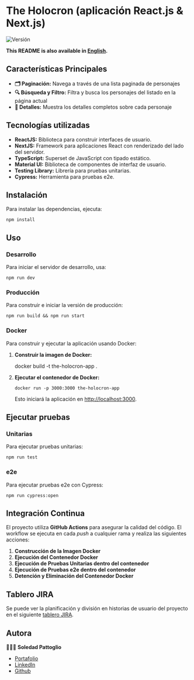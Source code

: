 # The Holocron (aplicación React.js & Next.js)

![Versión](https://img.shields.io/badge/version-0.1.0-blue.svg?cacheSeconds=2592000)

**This README is also available in [English](./README.md).**

## Características Principales

- **🗂️ Paginación:** Navega a través de una lista paginada de personajes
- **🔍 Búsqueda y Filtro:** Filtra y busca los personajes del listado en la página actual
- **📜 Detalles:** Muestra los detalles completos sobre cada personaje

## Tecnologías utilizadas

- **ReactJS:** Biblioteca para construir interfaces de usuario.
- **NextJS:** Framework para aplicaciones React con renderizado del lado del servidor.
- **TypeScript:** Superset de JavaScript con tipado estático.
- **Material UI:** Biblioteca de componentes de interfaz de usuario.
- **Testing Library:** Librería para pruebas unitarias.
- **Cypress:** Herramienta para pruebas e2e.

## Instalación

Para instalar las dependencias, ejecuta:

    npm install

## Uso

### Desarrollo

Para iniciar el servidor de desarrollo, usa:

    npm run dev

### Producción

Para construir e iniciar la versión de producción:

    npm run build && npm run start

### Docker

Para construir y ejecutar la aplicación usando Docker:

1.  **Construir la imagen de Docker:**

    docker build -t the-holocron-app .

2.  **Ejecutar el contenedor de Docker:**

        docker run -p 3000:3000 the-holocron-app

    Esto iniciará la aplicación en [http://localhost:3000](http://localhost:3000).

## Ejecutar pruebas

### Unitarias

Para ejecutar pruebas unitarias:

    npm run test

### e2e

Para ejecutar pruebas e2e con Cypress:

    npm run cypress:open

## Integración Continua

El proyecto utiliza **GitHub Actions** para asegurar la calidad del código. El workflow se ejecuta en cada *push* a cualquier rama y realiza las siguientes acciones:

1. **Construcción de la Imagen Docker**
2. **Ejecución del Contenedor Docker**
3. **Ejecución de Pruebas Unitarias dentro del contenedor**
4. **Ejecución de Pruebas e2e dentro del contenedor** 
5. **Detención y Eliminación del Contenedor Docker**


## Tablero JIRA

Se puede ver la planificación y división en historias de usuario del proyecto en el siguiente [tablero JIRA](https://soledadpattoglio.atlassian.net/jira/software/projects/TH/boards/3).

## Autora

👩🏻‍💻 **Soledad Pattoglio**

- [Portafolio](https://www.soledadpattoglio.tech/)
- [LinkedIn](https://www.linkedin.com/in/mspattoglio/)
- [Github](https://github.com/Sol-Zeta)

